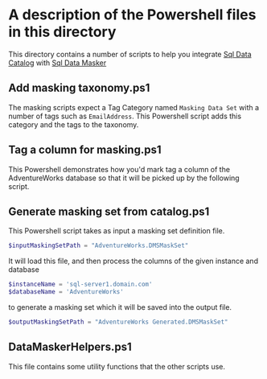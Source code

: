 # A description of the Powershell files in this directory

This directory contains a number of scripts to help you integrate [Sql Data Catalog](https://www.red-gate.com/products/dba/sql-data-catalog/) with [Sql Data Masker](https://www.red-gate.com/products/dba/data-masker/)

## Add masking taxonomy.ps1

The masking scripts expect a Tag Category named `Masking Data Set` with a number of tags such as `EmailAddress`.
This Powershell script adds this category and the tags to the taxonomy.

## Tag a column for masking.ps1

This Powershell demonstrates how you'd mark tag a column of the AdventureWorks database so that it will be picked up by the following script.

## Generate masking set from catalog.ps1

This Powershell script takes as input a masking set definition file.

```powershell
$inputMaskingSetPath = "AdventureWorks.DMSMaskSet"
```

It will load this file, and then process the columns of the given instance and database

```powershell
$instanceName = 'sql-server1.domain.com'
$databaseName = 'AdventureWorks'
```

to generate a masking set which it will be saved into the output file.

```powershell
$outputMaskingSetPath = "AdventureWorks Generated.DMSMaskSet"
```

## DataMaskerHelpers.ps1

This file contains some utility functions that the other scripts use.
